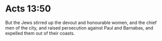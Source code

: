 # Acts 13:50

But the Jews stirred up the devout and honourable women, and the chief men of the city, and raised persecution against Paul and Barnabas, and expelled them out of their coasts.